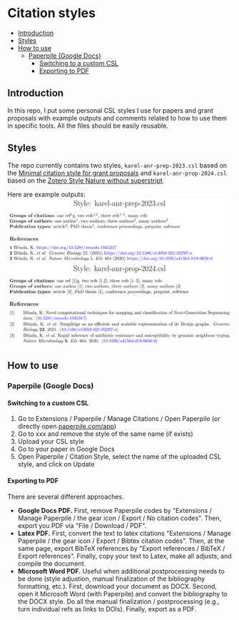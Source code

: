 # Citation styles

<!-- vim-markdown-toc GFM -->

* [Introduction](#introduction)
* [Styles](#styles)
* [How to use](#how-to-use)
  * [Paperpile (Google Docs)](#paperpile-google-docs)
    * [Switching to a custom CSL](#switching-to-a-custom-csl)
    * [Exporting to PDF](#exporting-to-pdf)

<!-- vim-markdown-toc -->

## Introduction

In this repo, I put some personal CSL styles I use for papers and grant proposals with example outputs and comments related to how to use them in specific tools. All the files should be easily reusable.

## Styles

The repo currently contains two styles, `karel-anr-prep-2023.csl` based on the
[Minimal citation style for grant proposals](https://anton.cromba.ch/2016/02/07/a-minimal-citation-stylefor-grant-proposals) and `karel-anr-prop-2024.csl` based on the [Zotero Style Nature without superstript](http://www.zotero.org/styles/nature-no-superscript).

Here are example outputs:
![Examples of the citation styles](examples.png "Examples of the citation styles")


## How to use

### Paperpile (Google Docs)

#### Switching to a custom CSL

1. Go to Extensions / Paperpile / Manage Citations / Open Paperpile (or directly open [paperpile.com/app](https://paperpile.com/app))
2. Go to xxx and remove the style of the same name (if exists)
3. Upload your CSL style
4. Go to your paper in Google Docs
5. Open Paperpile / Citation Style, select the name of the uploaded CSL style, and click on Update


#### Exporting to PDF

There are several different approaches.

* **Google Docs PDF.** First, remove Paperpile codes by "Extensions / Manage Paperpile / the gear icon / Export / No citation codes". Then, export you PDF via "File / Download / PDF".
* **Latex PDF.** First, convert the text to latex citations "Extensions / Manage Paperpile / the gear icon / Export / Bibtex citation codes". Then, at  the same page, export BibTeX references by "Export references / BibTeX / Export references". Finally, copy your text to Latex, make all adjusts, and compile the document.
* **Microsoft Word PDF.** Useful when additional postprocessing needs to be done (style adjustion, manual finalization of the bibliography formatting, etc.). First, download your document as DOCX. Second, open it Microsoft Word (with Paperpile) and convert the bibliography to the DOCX style. Do all the manual finalization / postprocessing (e.g., turn individual refs as links to DOIs). Finally, export as a PDF.
